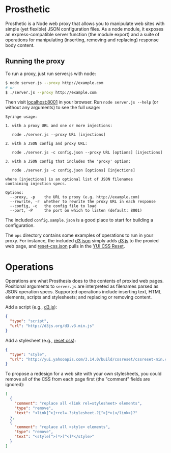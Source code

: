 # Prosthetic
Prosthetic is a Node web proxy that allows you to manipulate web sites with
simple (yet flexible) JSON configuration files. As a node module, it exposes an
express-compatible server function (the module export) and a suite of
operations for manipulating (inserting, removing and replacing) response body
content.

## Running the proxy
To run a proxy, just run server.js with node:

```sh
$ node server.js --proxy http://example.com
# or
$ ./server.js --proxy http://example.com
```

Then visit [localhost:8001](http://localhost:8001) in your browser. Run `node
server.js --help` (or without any arguments) to see the full usage:

```
Syringe usage:

1. with a proxy URL and one or more injections:

   node ./server.js --proxy URL [injections]

2. with a JSON config and proxy URL:

   node ./server.js -c config.json --proxy URL [options] [injections]

3. with a JSON config that includes the 'proxy' option:

   node ./server.js -c config.json [options] [injections]

where [injections] is an optional list of JSON filenames
containing injection specs.

Options:
  --proxy, -p    the URL to proxy (e.g. http://example.com)       
  --rewrite, -r  whether to rewrite the proxy URL in each response
  --config, -c   the config file to load                          
  --port, -P     the port on which to listen (default: 8001)      
```

The included `config.sample.json` is a good place to start for building a
configuration.

The `ops` directory contains some examples of operations to run in your proxy.
For instance, the included [d3.json](ops/d3.json) simply adds
[d3.js](http://d3js.org) to the proxied web page, and
[reset-css.json](ops/reset-css.json) pulls in the [YUI CSS
Reset](http://yuilibrary.com/yui/docs/cssreset/).

# Operations
Operations are what Prosthesis does to the contents of proxied web pages.
Positional arguments to `server.js` are interpreted as filenames parsed as
JSON operation specs. Supported operations include inserting text,
HTML elements, scripts and stylesheets; and replacing or removing content.

Add a script (e.g., [d3.js](http://d3js.org)):

```json
{
  "type": "script",
  "url": "http://d3js.org/d3.v3.min.js"
}
```

Add a stylesheet (e.g., [reset css](http://yuilibrary.com/yui/docs/cssreset/)):

```json
{
  "type": "style",
  "url": "http://yui.yahooapis.com/3.14.0/build/cssreset/cssreset-min.css"
}
```

To propose a redesign for a web site with your own stylesheets, you could remove
all of the CSS from each page first (the "comment" fields are ignored):

```json
[
  {
    "comment": "replace all <link rel=stylesheet> elements",
    "type": "remove",
    "text": "<link[^>]+rel=.?stylesheet.?[^>]*>(</link>)?"
  },
  {
    "comment": "replace all <style> elements",
    "type": "remove",
    "text": "<style[^>]*>[^<]*</style>"
  }
]
```
